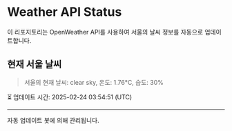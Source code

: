 
# Weather API Status

이 리포지토리는 OpenWeather API를 사용하여 서울의 날씨 정보를 자동으로 업데이트합니다.

## 현재 서울 날씨
> 서울의 현재 날씨: clear sky, 온도: 1.76°C, 습도: 30%

⏳ 업데이트 시간: 2025-02-24 03:54:51 (UTC)

---
자동 업데이트 봇에 의해 관리됩니다.
